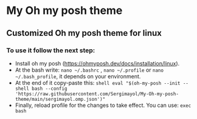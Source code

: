 # My Oh my posh theme
## Customized Oh my posh theme for linux
### To use it follow the next step:
- Install oh my posh (https://ohmyposh.dev/docs/installation/linux).
- At the bash write: ```nano ~/.bashrc``` , ```nano ~/.profile``` or ```nano ~/.bash_profile```, it depends on your environment. 
- At the end of it copy-paste this: ```shell eval "$(oh-my-posh --init --shell bash --config 'https://raw.githubusercontent.com/Sergimayol/My-Oh-my-posh-theme/main/sergimayol.omp.json')"```
- Finally, reload profile for the changes to take effect. You can use: ```exec bash```
